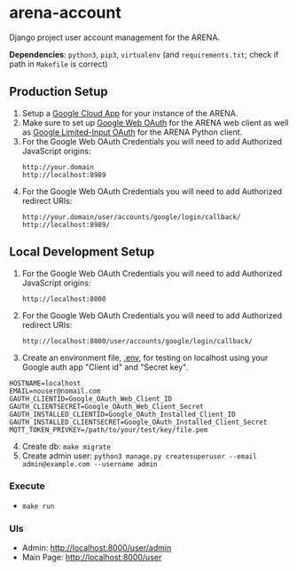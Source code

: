 # arena-account
Django project user account management for the ARENA.

**Dependencies**: `python3`, `pip3`, `virtualenv` (and `requirements.txt`; check if path in `Makefile` is correct)

## Production Setup
1. Setup a [Google Cloud App](https://developers.google.com/identity/protocols/oauth2) for your instance of the ARENA.
2. Make sure to set up [Google Web OAuth](https://developers.google.com/identity/protocols/oauth2/web-server) for the ARENA web client as well as [Google Limited-Input OAuth](https://developers.google.com/identity/protocols/oauth2/limited-input-device) for the ARENA Python client.
3. For the Google Web OAuth Credentials you will need to add Authorized JavaScript origins:
    ```
    http://your.domain
    http://localhost:8989
    ```
4. For the Google Web OAuth Credentials you will need to add Authorized redirect URIs:
    ```
    http://your.domain/user/accounts/google/login/callback/
    http://localhost:8989/
    ```

## Local Development Setup
1. For the Google Web OAuth Credentials you will need to add Authorized JavaScript origins:
    ```
    http://localhost:8000
    ```
2. For the Google Web OAuth Credentials you will need to add Authorized redirect URIs:
    ```
    http://localhost:8000/user/accounts/google/login/callback/
    ```
3. Create an environment file, [.env](.env), for testing on localhost using your Google auth app "Client id" and "Secret key".
```env
HOSTNAME=localhost
EMAIL=nouser@nomail.com
GAUTH_CLIENTID=Google_OAuth_Web_Client_ID
GAUTH_CLIENTSECRET=Google_OAuth_Web_Client_Secret
GAUTH_INSTALLED_CLIENTID=Google_OAuth_Installed_Client_ID
GAUTH_INSTALLED_CLIENTSECRET=Google_OAuth_Installed_Client_Secret
MQTT_TOKEN_PRIVKEY=/path/to/your/test/key/file.pem
```
4. Create db: ```make migrate```
5. Create admin user: ```python3 manage.py createsuperuser --email admin@example.com --username admin```

### Execute
- ```make run```

### UIs
- Admin: [http://localhost:8000/user/admin](http://localhost:8000/user/admin)
- Main Page: [http://localhost:8000/user](http://localhost:8000/user)
